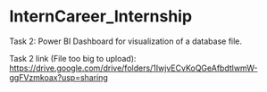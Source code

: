 # InternCareer_Internship
Task 2: Power BI Dashboard for visualization of a database file.

Task 2 link (File too big to upload): https://drive.google.com/drive/folders/1IwjvECvKoQGeAfbdtlwmW-ggFVzmkoax?usp=sharing
